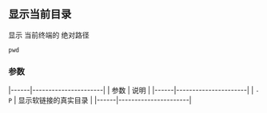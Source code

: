 ##  显示当前目录
显示 当前终端的 绝对路径
```shell
pwd
```

###   参数
|------|----------------------|
| 参数 | 说明                 |
|------|----------------------|
| `-P` | 显示软链接的真实目录 |
|------|----------------------|


